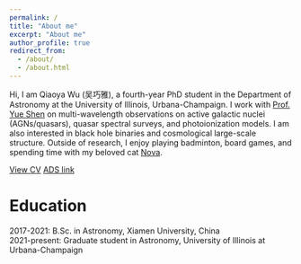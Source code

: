 ```yaml
---
permalink: /
title: "About me"
excerpt: "About me"
author_profile: true
redirect_from:
  - /about/
  - /about.html
---
```

Hi, I am Qiaoya Wu (吴巧雅), a fourth-year PhD student in the Department of Astronomy at the University of Illinois, Urbana-Champaign.
I work with [Prof. Yue Shen](http://quasar.astro.illinois.edu/index.html#) on multi-wavelength observations on active galactic nuclei (AGNs/quasars), quasar spectral surveys, and photoionization models. I am also interested in black hole binaries and cosmological large-scale structure.
Outside of research, I enjoy playing badminton, board games, and spending time with my beloved cat [Nova](https://www.instagram.com/nova_q.w/).

[View CV](http://qiaoyawu.github.io/files/CV_for_web.pdf)
[ADS link](https://ui.adsabs.harvard.edu/search/q=docs(library%2FxmjOFxrfRkuPawmB1l3nhQ)&sort=date%20desc%2C%20bibcode%20desc&p_=0)

Education
======
2017-2021: B.Sc. in Astronomy, Xiamen University, China \
2021-present: Graduate student in Astronomy, University of Illinois at Urbana-Champaign
